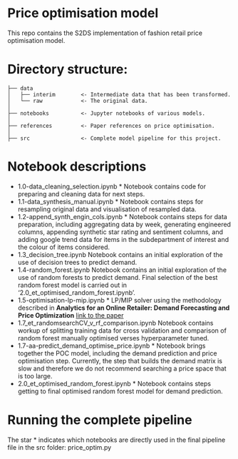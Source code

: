 # Price optimisation model

This repo contains the S2DS implementation of fashion retail price optimisation model.

# Directory structure: 

```
├── data
│   ├── interim        <- Intermediate data that has been transformed.
│   └── raw            <- The original data.
│
├── notebooks          <- Jupyter notebooks of various models.
│
├── references         <- Paper references on price optimisation.
│
├── src                <- Complete model pipeline for this project.

```

# Notebook descriptions

- 1.0-data_cleaning_selection.ipynb * Notebook contains code for preparing and cleaning data for next steps.
- 1.1-data_synthesis_manual.ipynb * Notebook contains steps for resampling original data and visualisation of resampled data.
- 1.2-append_synth_engin_cols.ipynb * Notebook contains steps for data preparation, including aggregating data by week, generating engineered columns,              appending synthetic star rating and sentiment columns, and adding google trend data for items in the subdepartment of interest and the colour of items considered.
- 1.3_decision_tree.ipynb Notebook contains an initial exploration of the use of decision trees to predict demand.
- 1.4-random_forest.ipynb Notebook contains an initial exploration of the use of random forests to predict demand. Final selection of the best random forest model is carried out in ‘2.0_et_optimised_random_forest.ipynb’.
- 1.5-optimisation-lp-mip.ipynb * LP/MIP solver using the methodology described in **Analytics for an Online Retailer: Demand
Forecasting and Price Optimization** [link to the paper](https://pubsonline.informs.org/doi/10.1287/msom.2015.0561)
- 1.7_et_randomsearchCV_v_rf_comparison.ipynb Notebook contains workup of splitting training data for cross validation and comparison of random forest manually optimised verses hyperparameter tuned.
- 1.7-aa-predict_demand_optimise_price.ipynb * Notebook brings together the POC model, including the demand prediction and price optimisation step. Currently, the step that builds the demand matrix is slow and therefore we do not recommend searching a price space that is too large. 
- 2.0_et_optimised_random_forest.ipynb * Notebook contains steps getting to final optimised random forest model for demand prediction.



# Running the complete pipeline
The star * indicates which notebooks are directly used in the final pipeline file in the src folder: price_optim.py


